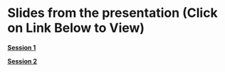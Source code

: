 Slides from the presentation (Click on Link Below to View)
=============================

[**Session 1**](http://htmlpreview.github.io/?https://github.com/sumeetpalsingh/R_course/blob/master/Presentations/Session1_Presentation.html)

[**Session 2**](http://htmlpreview.github.io/?https://github.com/sumeetpalsingh/R_course/blob/master/Presentations/Session2_Presentation.html)
